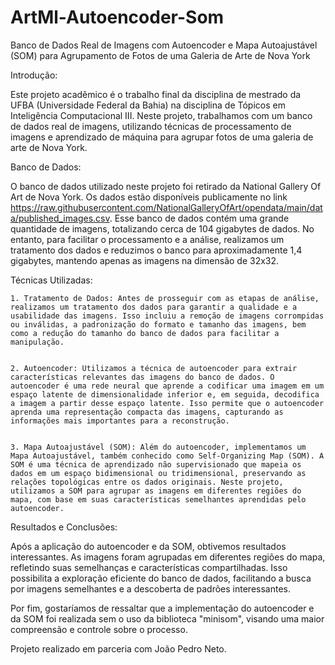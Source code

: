 # ArtMl-Autoencoder-Som
Banco de Dados Real de Imagens com Autoencoder e Mapa Autoajustável (SOM) para Agrupamento de Fotos de uma Galeria de Arte de Nova York

Introdução: 

Este projeto acadêmico é o trabalho final da disciplina de mestrado da UFBA (Universidade Federal da Bahia) na disciplina de Tópicos em Inteligência Computacional III. Neste projeto, trabalhamos com um banco de dados real de imagens, utilizando técnicas de processamento de imagens e aprendizado de máquina para agrupar fotos de uma galeria de arte de Nova York.

Banco de Dados: 

O banco de dados utilizado neste projeto foi retirado da National Gallery Of Art de Nova York. Os dados estão disponíveis publicamente no link https://raw.githubusercontent.com/NationalGalleryOfArt/opendata/main/data/published_images.csv. Esse banco de dados contém uma grande quantidade de imagens, totalizando cerca de 104 gigabytes de dados. No entanto, para facilitar o processamento e a análise, realizamos um tratamento dos dados e reduzimos o banco para aproximadamente 1,4 gigabytes, mantendo apenas as imagens na dimensão de 32x32.


Técnicas Utilizadas:


    1. Tratamento de Dados: Antes de prosseguir com as etapas de análise, realizamos um tratamento dos dados para garantir a qualidade e a usabilidade das imagens. Isso incluiu a remoção de imagens corrompidas ou inválidas, a padronização do formato e tamanho das imagens, bem como a redução do tamanho do banco de dados para facilitar a manipulação.
    
    
    2. Autoencoder: Utilizamos a técnica de autoencoder para extrair características relevantes das imagens do banco de dados. O autoencoder é uma rede neural que aprende a codificar uma imagem em um espaço latente de dimensionalidade inferior e, em seguida, decodifica a imagem a partir desse espaço latente. Isso permite que o autoencoder aprenda uma representação compacta das imagens, capturando as informações mais importantes para a reconstrução.
    
    
    3. Mapa Autoajustável (SOM): Além do autoencoder, implementamos um Mapa Autoajustável, também conhecido como Self-Organizing Map (SOM). A SOM é uma técnica de aprendizado não supervisionado que mapeia os dados em um espaço bidimensional ou tridimensional, preservando as relações topológicas entre os dados originais. Neste projeto, utilizamos a SOM para agrupar as imagens em diferentes regiões do mapa, com base em suas características semelhantes aprendidas pelo autoencoder.
    
    
Resultados e Conclusões: 

Após a aplicação do autoencoder e da SOM, obtivemos resultados interessantes. As imagens foram agrupadas em diferentes regiões do mapa, refletindo suas semelhanças e características compartilhadas. Isso possibilita a exploração eficiente do banco de dados, facilitando a busca por imagens semelhantes e a descoberta de padrões interessantes.


Por fim, gostaríamos de ressaltar que a implementação do autoencoder e da SOM foi realizada sem o uso da biblioteca "minisom", visando uma maior compreensão e controle sobre o processo.


Projeto realizado em parceria com João Pedro Neto.
